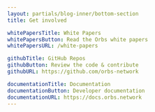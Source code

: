 ```yaml
---
layout: partials/blog-inner/bottom-section
title: Get involved

whitePapersTitle: White Papers
whitePapersButton: Read the Orbs white papers
whitePapersURL: /white-papers

githubTitle: GitHub Repos
githubButton: Review the code & contribute
githubURL: https://github.com/orbs-network

documentationTitle: Documentation
documentationButton: Developer documentation
documentationURL: https://docs.orbs.network
---
```

